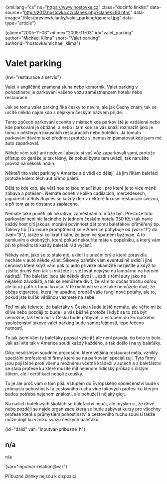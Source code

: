 
{xml:lang="cs" ns="https://www.hostovka.cz" class="docinfo linklist" data-source="http://2017.hostovka.cz/clanek.php?clanek=93.html" data-image="/files/preview/clanky/valet_parking/general.jpg" data-type="article"}

{ctime="2005-11-03" mtime="2005-11-03" id="valet\_parking" author="Michael Klíma" short="Valet parking" authorid="hostovka/michael\_klima"}

# Valet parking

<!-- generated attribute kw by user_udpatekw.sh on 2020-05-12, do not edit -->

{kw="restaurace a servis"}

Valet v angličtině znamená sluha nebo komorník. Valet parking v pohostinství je parkování vašeho vozu zaměstnancem hotelu nebo restaurace.

Jak se tomu valet parking říká česky to nevím, ale jak Čechy znám, tak se určitě někdo najde kdo s nějakým českým názvem přijde.

Tento způsob parkování oceníte v místech kde parkoviště je vzdálené nebo kde parkování je obtížné, a nebo i tam kde se vás snaží rozmazlit jako je tomu v některých luxusních restauracích nebo hotelích. Já tomuto parkování dávám také přednost protože si nemusím pamatovat kde jsem mé auto zaparkoval.

Někde vám totiž ani nedovolí abyste si váš vůz zaparkovali sami, protože přístup do garáže je tak těsný, že pokud byste tam uvázli, tak narušíte provoz na několik hodin.

Někteří tito valet parking v Americe ale vědí co dělají, Já jim říkám baleťáci protože kolem těch aut přímo baletí.

Dělá to kde kdo, ale většinou to jsou mladí kluci, pro které je to více méně zábava a potěšení. Nemáte ponětí v kolika cadilacích, mercedesech, jaguárech a Rols Royces se každý den v některé luxusní restauraci svezou, a při tom za to dostanou zaplaceno.

Nemáte také ponětí jak lukrativní zaměstnání to může být. Přestože toto parkování není nic laciného (v jednom českém hotelu 350 Kč,) tak navíc každý host cítí jakousi morální povinnost dát tomu baleťákovi přiměřený tip. Takový tip (To insure promptness) se v Americe pohybuje od  _{var="1"}_ do  _{var="5"}_, takže si kolikrát říkám, že jsem ve špatném byznyse. A to nemluvím o drobných, které pokud nekouříte máte v popelníku, a který vám při té příležitosti každý baleťák rád vyčistí.

Někdy vám, jako se to stalo mě, uklidí i sluneční brýle které zpravidla necháte v autě někde válet. Šikovný baleťák vám eventuálně uklidí i jiné cennosti které když vám pak to auto přiveze okamžitě nezjistíte a když to zjistíte druhý den tak si můžete jít stěžovat nejvýše na lampárnu na horním nádraží. Tito baleťáci jsou ale někdy divoši. Jezdí s těmi auty jako na nějakém závodišti, a tak se nemůžete divit, že vám to občas trochu odřou, ale to už patří k tomu luxusu. V té rychlosti se ale také nemůžete divit, že občas cigaretou, která jim upadne, propálí vaše fungl nové potahy, ale to, pokud jste kuřák většinou vezmete na sebe.

Teď mi ale řeknete, že baleťáky v Česku všude ještě nemáte, ale věřte mi že dříve nebo později to bude i u vás běžné protože i když se to zdá být nemožné, tak těch aut v Česku bude přibývat, a vstupem do Evropského společenství takové valet parking bude samozřejmostí, lépe řečeno nutností.

To jak jsem Vám ty baleťáky popsal výše již ale není pravda, čo bolo to bolo. Jak asi víte tak v Americe soudí každý každého, a tak došlo i na ty baleťáky.

Díky nesčíslným soudním procesům, které většina restaurací měla, vznikly speciální profesionální firmy které se na parkování specializují. Tyto firmy jsou pojištěné proti všemu možnému včetně krádeží v autech a z baleťátství se stala profese ku které musíte mít nejenom řidičský průkaz s čistým štítem, ale i certifikaci neboli zkoušky.

To je ale proč vám o tom píši. Vstupem do Evropského společenství bude v průmyslu pohostinství a cestovního ruchu více takových profesí ku kterým budou potřeba nejenom znalosti, ale bohužel i nějaký glejt.

Na našich hotelových školách se baleťactví neučí, ale myslím si, že dříve nebo později se najde organizace která se bude zabývat kurzy pro všechny profese které s průmyslem pohostinství a cestovního ruchu souvisí takže může dojít ku vzniku svazu českých baleťáků.

{id="dalsi" var="inputvar-pribuzne_h"}

## n/a

n/a

{var="inputvar-relation@var"}

Příbuzné články nejsou k dispozici

